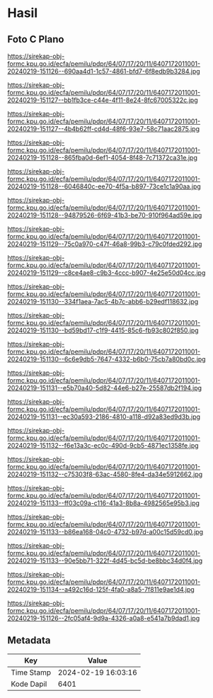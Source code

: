# Hasil

## Foto C Plano

https://sirekap-obj-formc.kpu.go.id/ecfa/pemilu/pdpr/64/07/17/20/11/6407172011001-20240219-151126--690aa4d1-1c57-4861-bfd7-6f8edb9b3284.jpg

https://sirekap-obj-formc.kpu.go.id/ecfa/pemilu/pdpr/64/07/17/20/11/6407172011001-20240219-151127--bb1fb3ce-c44e-4f11-8e24-8fc67005322c.jpg

https://sirekap-obj-formc.kpu.go.id/ecfa/pemilu/pdpr/64/07/17/20/11/6407172011001-20240219-151127--4b4b62ff-cd4d-48f6-93e7-58c71aac2875.jpg

https://sirekap-obj-formc.kpu.go.id/ecfa/pemilu/pdpr/64/07/17/20/11/6407172011001-20240219-151128--865fba0d-6ef1-4054-8f48-7c71372ca31e.jpg

https://sirekap-obj-formc.kpu.go.id/ecfa/pemilu/pdpr/64/07/17/20/11/6407172011001-20240219-151128--6046840c-ee70-4f5a-b897-73ce1c1a90aa.jpg

https://sirekap-obj-formc.kpu.go.id/ecfa/pemilu/pdpr/64/07/17/20/11/6407172011001-20240219-151128--94879526-6f69-41b3-be70-910f964ad59e.jpg

https://sirekap-obj-formc.kpu.go.id/ecfa/pemilu/pdpr/64/07/17/20/11/6407172011001-20240219-151129--75c0a970-c47f-46a8-99b3-c79c0fded292.jpg

https://sirekap-obj-formc.kpu.go.id/ecfa/pemilu/pdpr/64/07/17/20/11/6407172011001-20240219-151129--c8ce4ae8-c9b3-4ccc-b907-4e25e50d04cc.jpg

https://sirekap-obj-formc.kpu.go.id/ecfa/pemilu/pdpr/64/07/17/20/11/6407172011001-20240219-151130--334f1aea-7ac5-4b7c-abb6-b29edf118632.jpg

https://sirekap-obj-formc.kpu.go.id/ecfa/pemilu/pdpr/64/07/17/20/11/6407172011001-20240219-151130--bd59bd17-c1f9-4415-85c6-fb93c802f850.jpg

https://sirekap-obj-formc.kpu.go.id/ecfa/pemilu/pdpr/64/07/17/20/11/6407172011001-20240219-151130--6c6e9db5-7647-4332-b6b0-75cb7a80bd0c.jpg

https://sirekap-obj-formc.kpu.go.id/ecfa/pemilu/pdpr/64/07/17/20/11/6407172011001-20240219-151131--e5b70a40-5d82-44e6-b27e-25587db2f194.jpg

https://sirekap-obj-formc.kpu.go.id/ecfa/pemilu/pdpr/64/07/17/20/11/6407172011001-20240219-151131--ec30a593-2186-4810-a118-d92a83ed9d3b.jpg

https://sirekap-obj-formc.kpu.go.id/ecfa/pemilu/pdpr/64/07/17/20/11/6407172011001-20240219-151132--f6e13a3c-ec0c-490d-9cb5-4871ec1358fe.jpg

https://sirekap-obj-formc.kpu.go.id/ecfa/pemilu/pdpr/64/07/17/20/11/6407172011001-20240219-151132--c75303f8-63ac-4580-8fe4-da34e5912662.jpg

https://sirekap-obj-formc.kpu.go.id/ecfa/pemilu/pdpr/64/07/17/20/11/6407172011001-20240219-151133--ff03c09a-c116-41a3-8b8a-4982565e95b3.jpg

https://sirekap-obj-formc.kpu.go.id/ecfa/pemilu/pdpr/64/07/17/20/11/6407172011001-20240219-151133--b86ea168-04c0-4732-b97d-a00c15d59cd0.jpg

https://sirekap-obj-formc.kpu.go.id/ecfa/pemilu/pdpr/64/07/17/20/11/6407172011001-20240219-151133--90e5bb71-322f-4d45-bc5d-be8bbc34d0f4.jpg

https://sirekap-obj-formc.kpu.go.id/ecfa/pemilu/pdpr/64/07/17/20/11/6407172011001-20240219-151134--a492c16d-125f-4fa0-a8a5-7f811e9ae1d4.jpg

https://sirekap-obj-formc.kpu.go.id/ecfa/pemilu/pdpr/64/07/17/20/11/6407172011001-20240219-151126--2fc05af4-9d9a-4326-a0a8-e541a7b9dad1.jpg


## Metadata

| Key        | Value               |
| ---------- | ------------------- |
| Time Stamp | 2024-02-19 16:03:16 |
| Kode Dapil | 6401                |



